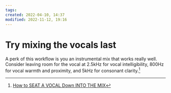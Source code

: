 ```yaml
---
tags: 
created: 2022-04-10, 14:37
modified: 2022-11-12, 19:16
---
```


# Try mixing the vocals last
A perk of this workflow is you an instrumental mix that works really well. Consider leaving room for the vocal at 2.5kHz for vocal intelligibility, 800Hz for vocal warmth and proximity, and 5kHz for consonant clarity.[^1]

[^1]: [How to SEAT A VOCAL Down INTO THE MIX](https://www.youtube.com/watch?v=_iUxRE-mdfk)